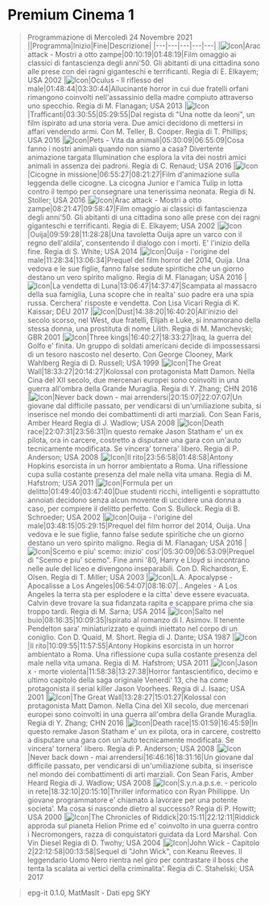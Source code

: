 # Premium Cinema 1
> Programmazione di Mercoledì 24 Novembre 2021
||Programma|Inizio|Fine|Descrizione|
|---|---|---|---|---|
|![Icon](https://guidatv.sky.it/uuid/1c2b5cd2-85f0-4dd6-82bf-38763f7ea72c/cover?md5ChecksumParam=c4cd1cf9c92c918962070b93ae06813f)|Arac attack - Mostri a otto zampe|00:10:19|01:48:19|Film omaggio ai classici di fantascienza degli anni'50. Gli abitanti di una cittadina sono alle prese con dei ragni giganteschi e terrificanti. Regia di E. Elkayem; USA 2002
|![Icon](https://guidatv.sky.it/uuid/92374370-4ae2-4304-a533-2d037699ef79/cover?md5ChecksumParam=dcb6bfa85b919c14eb30cf8369593ad6)|Oculus - Il riflesso del male|01:48:44|03:30:44|Allucinante horror in cui due fratelli orfani rimangono coinvolti nell'assassinio della madre compiuto attraverso uno specchio. Regia di M. Flanagan; USA 2013
|![Icon](https://guidatv.sky.it/uuid/97d103cd-b403-400e-9d59-0e9a3bba29bc/cover?md5ChecksumParam=6087d94226d9105eca2e35e525af2b47)|Trafficanti|03:30:55|05:29:55|Dal regista di &quot;Una notte da leoni&quot;, un film ispirato ad una storia vera. Due amici decidono di mettersi in affari vendendo armi. Con M. Teller, B. Cooper. Regia di T. Phillips; USA 2016
|![Icon](https://guidatv.sky.it/uuid/f4122414-b87b-4cc2-a885-dc03c4799fd4/cover?md5ChecksumParam=b2453fd96608b32826c64759465adb4f)|Pets - Vita da animali|05:30:09|06:55:09|Cosa fanno i nostri animali quando non siamo a casa? Divertente animazione targata Illumination che esplora la vita dei nostri amici animali in assenza dei padroni. Regia di C. Renaud; USA 2016
|![Icon](https://guidatv.sky.it/uuid/000fbbdf-ab23-4728-a757-f4206bb6976e/cover?md5ChecksumParam=9b7930c31877ae956f7f7fd43e724492)|Cicogne in missione|06:55:27|08:21:27|Film d'animazione sulla leggenda delle cicogne. La cicogna Junior e l'amica Tulip in lotta contro il tempo per consegnare una tenerissima neonata. Regia di N. Stoller; USA 2016
|![Icon](https://guidatv.sky.it/uuid/1c2b5cd2-85f0-4dd6-82bf-38763f7ea72c/cover?md5ChecksumParam=c4cd1cf9c92c918962070b93ae06813f)|Arac attack - Mostri a otto zampe|08:21:47|09:58:47|Film omaggio ai classici di fantascienza degli anni'50. Gli abitanti di una cittadina sono alle prese con dei ragni giganteschi e terrificanti. Regia di E. Elkayem; USA 2002
|![Icon](https://guidatv.sky.it/uuid/1d4390e5-41e3-4d3b-a92b-0a141b10f9c0/cover?md5ChecksumParam=ea886ac33baaea6a156a6f7c9668ce9b)|Ouija|09:59:28|11:28:28|Una tavoletta Ouija apre un varco con il regno dell'aldila', consentendo il dialogo con i morti. E' l'inizio della fine. Regia di S. White; USA 2014
|![Icon](https://guidatv.sky.it/uuid/2b28697b-826a-4918-a4cb-72dc201863ba/cover?md5ChecksumParam=97c09af24dc3693b45a40d2f5bb97340)|Ouija - l'origine del male|11:28:34|13:06:34|Prequel del film horror del 2014, Ouija. Una vedova e le sue figlie, fanno false sedute spiritiche che un giorno destano un vero spirito maligno. Regia di M. Flanagan; USA 2016
|![Icon](https://guidatv.sky.it/uuid/8bedbb91-8e5d-4c85-a290-a06f9a19b863/cover?md5ChecksumParam=57d0516a4bb6ca7ed6fddadffa923ac5)|La vendetta di Luna|13:06:47|14:37:47|Scampata al massacro della sua famiglia, Luna scopre che in realta' suo padre era una spia russa. Cerchera' risposte e vendetta. Con Lisa Vicari Regia di K. Kaissar; DEU 2017
|![Icon](https://guidatv.sky.it/uuid/3a645145-0021-43d9-8e6d-4f887ea8d410/cover?md5ChecksumParam=296e2c6cb1fd6f6e9e001a3b78ff2b7d)|Dust|14:38:20|16:40:20|All'inizio del secolo scorso, nel West, due fratelli, Elijah e Luke, si innamorano della stessa donna, una prostituta di nome Lilith. Regia di M. Manchevski; GBR 2001
|![Icon](https://guidatv.sky.it/uuid/e4757a05-ee12-4680-b270-7eaf6b921ac4/cover?md5ChecksumParam=98369a855c048c04d8a1cd3a6933317f)|Three kings|16:40:27|18:33:27|Iraq, la guerra del Golfo e' finita. Un gruppo di soldati americani decide di impossessarsi di un tesoro nascosto nel deserto. Con George Clooney, Mark Wahlberg Regia di D. Russell; USA 1999
|![Icon](https://guidatv.sky.it/uuid/9f60951e-2121-4cfd-b0c3-3fb5ec0c47ad/cover?md5ChecksumParam=30b118c6ef5c6dad8f6ebe533e812b3b)|The Great Wall|18:33:27|20:14:27|Kolossal con protagonista Matt Damon. Nella Cina del XII secolo, due mercenari europei sono coinvolti in una guerra all'ombra della Grande Muraglia. Regia di Y. Zhang; CHN 2016
|![Icon](https://guidatv.sky.it/uuid/99acbd3f-573d-4fc1-8514-bc2fa2d1dbe8/cover?md5ChecksumParam=2359b2017187907c6549546c579de9b0)|Never back down - mai arrendersi|20:15:07|22:07:07|Un giovane dal difficile passato, per vendicarsi di un'umiliazione subita, si inserisce nel mondo dei combattimenti di arti marziali. Con Sean Faris, Amber Heard Regia di J. Wadlow; USA 2008
|![Icon](https://guidatv.sky.it/uuid/97e4d2ad-3e38-4fee-807b-1c17c75c7d31/cover?md5ChecksumParam=88c8e24e6449b52ce717c236b1949a97)|Death race|22:07:31|23:56:31|In questo remake Jason Statham e' un ex pilota, ora in carcere, costretto a disputare una gara con un'auto tecnicamente modificata. Se vincera' tornera' libero. Regia di P. Anderson; USA 2008
|![Icon](https://guidatv.sky.it/uuid/eb0aee15-b23e-4ba8-bc41-fa8f094615ed/cover?md5ChecksumParam=d1a73b62891d00260a094073abdd6e9a)|Il rito|23:56:58|01:48:58|Antony Hopkins esorcista in un horror ambientato a Roma. Una riflessione cupa sulla costante presenza del male nella vita umana. Regia di M. Hafstrom; USA 2011
|![Icon](https://guidatv.sky.it/uuid/843c8576-1aa6-4f71-b7b3-41758a9920ec/cover?md5ChecksumParam=638831455b44c75effab04f3449a124f)|Formula per un delitto|01:49:40|03:47:40|Due studenti ricchi, intelligenti e soprattutto annoiati decidono senza alcun movente di uccidere una donna a caso, per compiere il delitto perfetto. Con S. Bullock. Regia di B. Schroeder; USA 2002
|![Icon](https://guidatv.sky.it/uuid/2b28697b-826a-4918-a4cb-72dc201863ba/cover?md5ChecksumParam=97c09af24dc3693b45a40d2f5bb97340)|Ouija - l'origine del male|03:48:15|05:29:15|Prequel del film horror del 2014, Ouija. Una vedova e le sue figlie, fanno false sedute spiritiche che un giorno destano un vero spirito maligno. Regia di M. Flanagan; USA 2016
|![Icon](https://guidatv.sky.it/uuid/01ac831f-5276-409e-9c6a-f18f963d9990/cover?md5ChecksumParam=1959ef69cc7c8819467780d83b8086a4)|Scemo e piu' scemo: inizio' cosi'|05:30:09|06:53:09|Prequel di &quot;Scemo e piu' scemo&quot;. Fine anni '80, Harry e Lloyd si incontrano nelle aule del liceo e divengono inseparabili. Con D. Richardson, E. Olsen. Regia di T. Miller; USA 2003
|![Icon](https://guidatv.sky.it/uuid/7388e695-cf6d-41fc-8501-45d437b74f0d/cover?md5ChecksumParam=784983fe476f5a58c2fe78c0f06af089)|L.A. Apocalypse - Apocalisse a Los Angeles|06:54:07|08:16:07|.. Angeles - A Los Angeles la terra sta per esplodere e la citta' deve essere evacuata. Calvin deve trovare la sua fidanzata rapita e scappare prima che sia troppo tardi. Regia di M. Sarna; USA 2014
|![Icon](https://guidatv.sky.it/uuid/3346a49c-9e2b-4088-8adc-f466a611e032/cover?md5ChecksumParam=95c5b282103776fb110acc0bde1e6c86)|Salto nel buio|08:16:35|10:09:35|Ispirato al romanzo di I. Asimov. Il tenente Pendelton sara' miniaturizzato e quindi iniettato nel corpo di un coniglio. Con D. Quaid, M. Short. Regia di J. Dante; USA 1987
|![Icon](https://guidatv.sky.it/uuid/eb0aee15-b23e-4ba8-bc41-fa8f094615ed/cover?md5ChecksumParam=d1a73b62891d00260a094073abdd6e9a)|Il rito|10:09:55|11:57:55|Antony Hopkins esorcista in un horror ambientato a Roma. Una riflessione cupa sulla costante presenza del male nella vita umana. Regia di M. Hafstrom; USA 2011
|![Icon](https://guidatv.sky.it/uuid/e1a769b6-055f-4d67-906b-a495945e5e5a/cover?md5ChecksumParam=92a8c9bc8ac415eed0a52c4419abdf1a)|Jason x - morte violenta|11:58:38|13:27:38|Horror fantascientifico, decimo e ultimo capitolo della saga originale Venerdi' 13, che ha come protagonista il serial killer Jason Voorhees. Regia di J. Isaac; USA 2001
|![Icon](https://guidatv.sky.it/uuid/9f60951e-2121-4cfd-b0c3-3fb5ec0c47ad/cover?md5ChecksumParam=30b118c6ef5c6dad8f6ebe533e812b3b)|The Great Wall|13:28:27|15:01:27|Kolossal con protagonista Matt Damon. Nella Cina del XII secolo, due mercenari europei sono coinvolti in una guerra all'ombra della Grande Muraglia. Regia di Y. Zhang; CHN 2016
|![Icon](https://guidatv.sky.it/uuid/97e4d2ad-3e38-4fee-807b-1c17c75c7d31/cover?md5ChecksumParam=88c8e24e6449b52ce717c236b1949a97)|Death race|15:01:59|16:45:59|In questo remake Jason Statham e' un ex pilota, ora in carcere, costretto a disputare una gara con un'auto tecnicamente modificata. Se vincera' tornera' libero. Regia di P. Anderson; USA 2008
|![Icon](https://guidatv.sky.it/uuid/99acbd3f-573d-4fc1-8514-bc2fa2d1dbe8/cover?md5ChecksumParam=2359b2017187907c6549546c579de9b0)|Never back down - mai arrendersi|16:46:16|18:31:16|Un giovane dal difficile passato, per vendicarsi di un'umiliazione subita, si inserisce nel mondo dei combattimenti di arti marziali. Con Sean Faris, Amber Heard Regia di J. Wadlow; USA 2008
|![Icon](https://guidatv.sky.it/uuid/ad2f9e02-3dad-47dc-bc63-fefcb4e00893/cover?md5ChecksumParam=d4786d02492e742529d33ee913e8f20c)|S.y.n.a.p.s.e. - pericolo in rete|18:32:10|20:15:10|Thriller informatico con Ryan Phillippe. Un giovane programmatore e' chiamato a lavorare per una potente societa'. Ma cosa si nasconde dietro al successo? Regia di P. Howitt; USA 2000
|![Icon](https://guidatv.sky.it/uuid/769ee253-bccc-42a9-936e-b97c961a93d6/cover?md5ChecksumParam=c8faed34c9374115447c5d85b2fb13e1)|The Chronicles of Riddick|20:15:11|22:12:11|Riddick approda sul pianeta Helion Prime ed e' coinvolto in una guerra contro i Necromongers, razza di conquistatori guidata da Lord Marshal. Con Vin Diesel Regia di D. Twohy; USA 2004
|![Icon](https://guidatv.sky.it/uuid/52586110-4e97-468c-8654-5c560e6e1979/cover?md5ChecksumParam=3c1b6cdaaa64549910af1e7decc4312c)|John Wick - Capitolo 2|22:12:58|00:13:58|Sequel di &quot;John Wick&quot;, con Keanu Reeves. Il leggendario Uomo Nero rientra nel giro per contrastare il boss che tenta la scalata ai vertici della criminalita'. Regia di C. Stahelski; USA 2017


 > epg-it 0.1.0, MatMasIt - Dati epg SKY